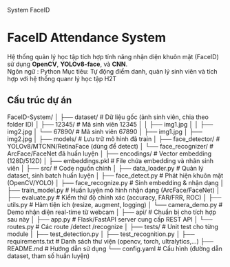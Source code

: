 System FaceID
# FaceID Attendance System

Hệ thống quản lý học tập tích hợp tính năng nhận diện khuôn mặt (FaceID) sử dụng **OpenCV**, **YOLOv8-face**, và **CNN**.  
Ngôn ngữ : Python
Mục tiêu: Tự động điểm danh, quản lý sinh viên và tích hợp với hệ thống quanr lý học tập H2T

## Cấu trúc dự án

FaceID-System/
│
├── dataset/                # Dữ liệu gốc (ảnh sinh viên, chia theo folder ID)
│   ├── 12345/              # Mã sinh viên 12345
│   │   ├── img1.jpg
│   │   ├── img2.jpg
│   └── 67890/              # Mã sinh viên 67890
│       ├── img1.jpg
│       ├── img2.jpg
│
├── models/                 # Lưu trữ mô hình đã train
│   ├── face_detector/      # YOLOv8/MTCNN/RetinaFace (dùng để detect)
│   └── face_recognizer/    # ArcFace/FaceNet đã huấn luyện
│
├── encodings/              # Vector embedding (128D/512D)
│   ├── embeddings.pkl      # File chứa embedding và nhãn sinh viên
│
├── src/                    # Code nguồn chính
│   ├── data_loader.py      # Quản lý dataset, sinh batch huấn luyện
│   ├── face_detect.py      # Phát hiện khuôn mặt (OpenCV/YOLO)
│   ├── face_recognize.py   # Sinh embedding & nhận dạng
│   ├── train_model.py      # Huấn luyện mô hình nhận dạng (ArcFace/FaceNet)
│   ├── evaluate.py         # Kiểm thử độ chính xác (accuracy, FAR/FRR, ROC)
│   ├── utils.py            # Hàm tiện ích (resize, augment, logging)
│   └── camera_demo.py      # Demo nhận diện real-time từ webcam
│
├── api/                    # Chuẩn bị cho tích hợp sau này
│   ├── app.py              # Flask/FastAPI server cung cấp REST API
│   └── routes.py           # Các route /detect /recognize
│
├── tests/                  # Unit test cho từng module
│   ├── test_detection.py
│   ├── test_recognition.py
│
├── requirements.txt        # Danh sách thư viện (opencv, torch, ultralytics,…)
├── README.md               # Hướng dẫn sử dụng
└── config.yaml             # Cấu hình (đường dẫn dataset, tham số huấn luyện)
